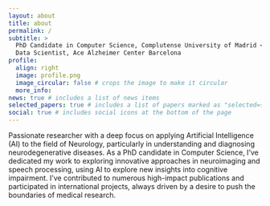 ```yaml
---
layout: about
title: about
permalink: /
subtitle: > 
  PhD Candidate in Computer Science, Complutense University of Madrid <br>
  Data Scientist, Ace Alzheimer Center Barcelona
profile:
  align: right
  image: profile.png
  image_circular: false # crops the image to make it circular
  more_info: 
news: true # includes a list of news items
selected_papers: true # includes a list of papers marked as "selected={true}"
social: true # includes social icons at the bottom of the page
---
```


Passionate researcher with a deep focus on applying Artificial Intelligence (AI) to the field of Neurology, particularly in understanding and diagnosing neurodegenerative diseases. As a PhD candidate in Computer Science, I’ve dedicated my work to exploring innovative approaches in neuroimaging and speech processing, using AI to explore new insights into cognitive impairment.  I’ve contributed to numerous high-impact publications and participated in international projects, always driven by a desire to push the boundaries of medical research. 
